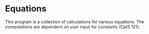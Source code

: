 # Equations
This program is a collection of calculations for various equations. The computations are dependent on user input for constants (CptS 121).
